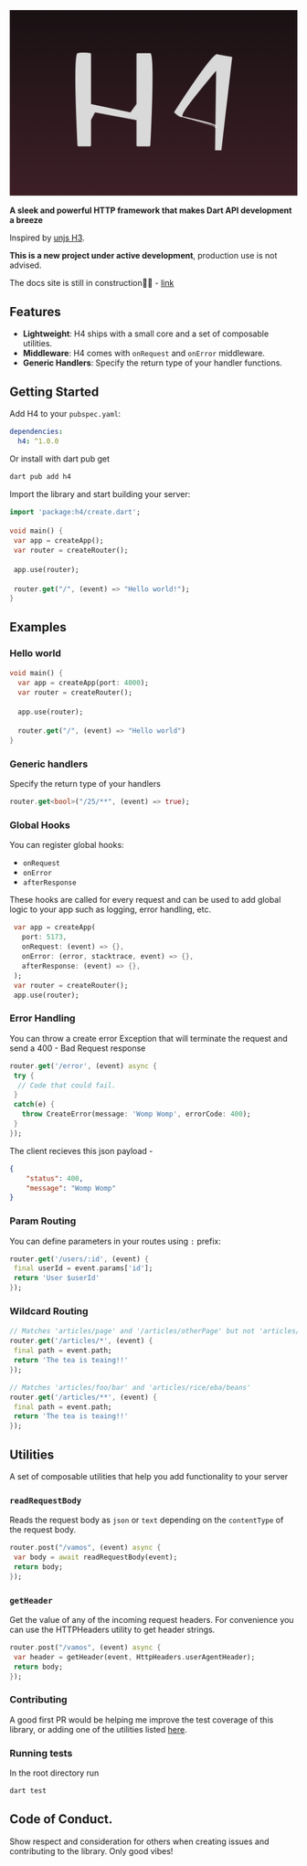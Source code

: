 ![og](/lib/assets/H4-banne.png)

**A sleek and powerful HTTP framework that makes Dart API development a breeze**

Inspired by [unjs H3](https://h3.unjs.io).

**This is a new project under active development**, production use is not advised.

The docs site is still in construction🚧🚧 - [link](https://h4-tau.vercel.app)

## Features

- **Lightweight**: H4 ships with a small core and a set of composable utilities.
- **Middleware**: H4 comes with `onRequest` and `onError` middleware.
- **Generic Handlers**: Specify the return type of your handler functions.

## Getting Started

Add H4 to your `pubspec.yaml`:

```yaml
dependencies:
  h4: ^1.0.0
```

Or install with dart pub get

```powershell
dart pub add h4
```

Import the library and start building your server:

```dart
import 'package:h4/create.dart';

void main() {
 var app = createApp();
 var router = createRouter();

 app.use(router);

 router.get("/", (event) => "Hello world!");
}
```

## Examples

### Hello world

```dart
void main() {
  var app = createApp(port: 4000);
  var router = createRouter();

  app.use(router);

  router.get("/", (event) => "Hello world")
}
```

### Generic handlers

Specify the return type of your handlers

```dart
router.get<bool>("/25/**", (event) => true);
```

### Global Hooks

You can register global hooks:

- `onRequest`
- `onError`
- `afterResponse`

These hooks are called for every request and can be used to add global logic to your app such as
logging, error handling, etc.

```dart
 var app = createApp(
   port: 5173,
   onRequest: (event) => {},
   onError: (error, stacktrace, event) => {},
   afterResponse: (event) => {},
 );
 var router = createRouter();
 app.use(router);
```

### Error Handling

You can throw a create error Exception that will terminate the request and send a 400 - Bad Request
response

```dart
router.get('/error', (event) async {
 try {
  // Code that could fail.
 }
 catch(e) {
   throw CreateError(message: 'Womp Womp', errorCode: 400);
 }
});
```

The client recieves this json payload -

```json
{
	"status": 400,
	"message": "Womp Womp"
}
```

### Param Routing

You can define parameters in your routes using `:` prefix:

```dart
router.get('/users/:id', (event) {
 final userId = event.params['id'];
 return 'User $userId'
});
```

### Wildcard Routing

```dart
// Matches 'articles/page' and '/articles/otherPage' but not 'articles/page/otherPage'
router.get('/articles/*', (event) {
 final path = event.path;
 return 'The tea is teaing!!'
});
```

```dart
// Matches 'articles/foo/bar' and 'articles/rice/eba/beans'
router.get('/articles/**', (event) {
 final path = event.path;
 return 'The tea is teaing!!'
});
```

## Utilities

A set of composable utilities that help you add functionality to your server

### `readRequestBody`

Reads the request body as `json` or `text` depending on the `contentType` of the request body.

```dart
router.post("/vamos", (event) async {
 var body = await readRequestBody(event);
 return body;
});
```

### `getHeader`

Get the value of any of the incoming request headers. For convenience you can use the HTTPHeaders
utility to get header strings.

```dart
router.post("/vamos", (event) async {
 var header = getHeader(event, HttpHeaders.userAgentHeader);
 return body;
});
```

### Contributing

A good first PR would be helping me improve the test coverage of this library, or adding one of the
utilities listed [here](https://h3.unjs.io/utils).

### Running tests

In the root directory run

```bash
dart test
```

## Code of Conduct.

Show respect and consideration for others when creating issues and contributing to the library. Only
good vibes!
